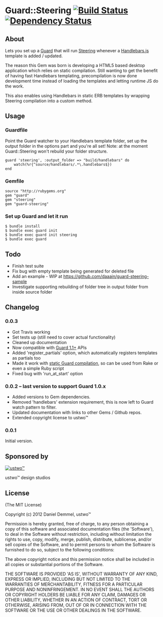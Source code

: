 # Guard::Steering [![Build Status](https://secure.travis-ci.org/daaain/guard-steering.png)](http://travis-ci.org/daaain/guard-steering) [![Dependency Status](https://gemnasium.com/daaain/guard-steering.png)](https://gemnasium.com/daaain/guard-steering)

## About

Lets you set up a [Guard](https://github.com/guard/guard) that will run [Steering](https://github.com/pixeltrix/steering) whenever a [Handlebars.js](https://github.com/wycats/handlebars.js) template is added / updated.

The reason this Gem was born is developing a HTML5 based desktop application which relies on static compilation. Still wanting to get the benefit of having fast Handlebars templating, precompilation is now done development time instead of loading the templates and letting runtime JS do the work.

This also enables using Handlebars in static ERB templates by wrapping Steering compilation into a custom method.

## Usage

### Guardfile

Point the Guard watcher to your Handlebars template folder, set up the output folder in the options part and you're all set! Note: at the moment Guard::Steering won't rebuild your folder structure.

	guard 'steering', :output_folder => "build/handlebars" do
	 	watch(%r{^source/handlebars/.*\.handlebars$})
	end

### Gemfile

    source "http://rubygems.org"
    gem "guard"
    gem "steering"
    gem "guard-steering"

### Set up Guard and let it run

    $ bundle install
    $ bundle exec guard init
    $ bundle exec guard init steering
    $ bundle exec guard

## Todo

* Finish test suite
* Fix bug with empty template being generated for deleted file
* Add an example - WIP at https://github.com/daaain/guard-steering-sample
* Investigate supporting rebuilding of folder tree in output folder from inside source folder

## Changelog

### 0.0.3
* Got Travis working
* Set tests up (still need to cover actual functionality)
* Cleaned up documentation
* Now compatible with [Guard 1.1+](https://github.com/guard/guard/wiki/Upgrade-guide-for-existing-guards-to-Guard-v1.1) APIs
* Added 'register_partials' option, which automatically registers templates as partials too
* Made it work with [static Guard compilation](https://github.com/guard/guard/wiki/Guard-Cookbook), so can be used from Rake or even a simple Ruby script
* Fixed bug with 'run_at_start' option

### 0.0.2 – last version to support Guard 1.0.x

* Added versions to Gem dependencies.
* Removed 'handlebars' extension requirement, this is now left to Guard watch pattern to filter.
* Updated documentation with links to other Gems / Github repos.
* Extended copyright license to ustwo™

### 0.0.1

Initial version.

## Sponsored by
<a href="http://ustwo.co.uk">![ustwo™](http://cache.ustwo.co.uk/wordpress/wp-content/themes/ustwo1.4/images/logo.png)</a>

ustwo™ design studios

## License

(The MIT License)

Copyright (c) 2012 Daniel Demmel, ustwo™

Permission is hereby granted, free of charge, to any person obtaining
a copy of this software and associated documentation files (the
'Software'), to deal in the Software without restriction, including
without limitation the rights to use, copy, modify, merge, publish,
distribute, sublicense, and/or sell copies of the Software, and to
permit persons to whom the Software is furnished to do so, subject to
the following conditions:

The above copyright notice and this permission notice shall be
included in all copies or substantial portions of the Software.

THE SOFTWARE IS PROVIDED 'AS IS', WITHOUT WARRANTY OF ANY KIND,
EXPRESS OR IMPLIED, INCLUDING BUT NOT LIMITED TO THE WARRANTIES OF
MERCHANTABILITY, FITNESS FOR A PARTICULAR PURPOSE AND NONINFRINGEMENT.
IN NO EVENT SHALL THE AUTHORS OR COPYRIGHT HOLDERS BE LIABLE FOR ANY
CLAIM, DAMAGES OR OTHER LIABILITY, WHETHER IN AN ACTION OF CONTRACT,
TORT OR OTHERWISE, ARISING FROM, OUT OF OR IN CONNECTION WITH THE
SOFTWARE OR THE USE OR OTHER DEALINGS IN THE SOFTWARE.